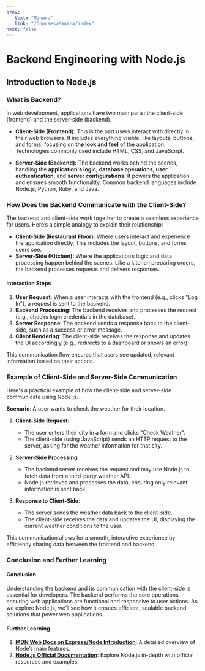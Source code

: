 ```yaml
---
prev:
   text: "Manara"
   link: "/Courses/Manara/index"
next: false
---
```


# Backend Engineering with Node.js

## Introduction to Node.js

### What is Backend?

In web development, applications have two main parts: the client-side (frontend) and the server-side (backend).

- **Client-Side (Frontend):** This is the part users interact with directly in their web browsers. It includes everything visible, like layouts, buttons, and forms, focusing on **the look and feel** of the application. Technologies commonly used include HTML, CSS, and JavaScript.

- **Server-Side (Backend):** The backend works behind the scenes, handling the **application's logic**, **database operations**, **user authentication**, and **server configurations**. It powers the application and ensures smooth functionality. Common backend languages include Node.js, Python, Ruby, and Java.

### How Does the Backend Communicate with the Client-Side?

The backend and client-side work together to create a seamless experience for users. Here’s a simple analogy to explain their relationship:

- **Client-Side (Restaurant Floor):** Where users interact and experience the application directly. This includes the layout, buttons, and forms users see.
- **Server-Side (Kitchen):** Where the application’s logic and data processing happen behind the scenes. Like a kitchen preparing orders, the backend processes requests and delivers responses.

#### Interaction Steps

1. **User Request**: When a user interacts with the frontend (e.g., clicks "Log In"), a request is sent to the backend.
2. **Backend Processing**: The backend receives and processes the request (e.g., checks login credentials in the database).
3. **Server Response**: The backend sends a response back to the client-side, such as a success or error message.
4. **Client Rendering**: The client-side receives the response and updates the UI accordingly (e.g., redirects to a dashboard or shows an error).

This communication flow ensures that users see updated, relevant information based on their actions.

### Example of Client-Side and Server-Side Communication

Here's a practical example of how the client-side and server-side communicate using Node.js.

**Scenario**: A user wants to check the weather for their location.

1. **Client-Side Request**:

   - The user enters their city in a form and clicks "Check Weather".
   - The client-side (using JavaScript) sends an HTTP request to the server, asking for the weather information for that city.

2. **Server-Side Processing**:

   - The backend server receives the request and may use Node.js to fetch data from a third-party weather API.
   - Node.js retrieves and processes the data, ensuring only relevant information is sent back.

3. **Response to Client-Side**:
   - The server sends the weather data back to the client-side.
   - The client-side receives the data and updates the UI, displaying the current weather conditions to the user.

This communication allows for a smooth, interactive experience by efficiently sharing data between the frontend and backend.

### Conclusion and Further Learning

#### Conclusion

Understanding the backend and its communication with the client-side is essential for developers. The backend performs the core operations, ensuring web applications are functional and responsive to user actions. As we explore Node.js, we’ll see how it creates efficient, scalable backend solutions that power web applications.

#### Further Learning

1. **[MDN Web Docs on Express/Node Introduction](https://developer.mozilla.org/en-US/docs/Learn/Server-side/Express_Nodejs/Introduction)**: A detailed overview of Node’s main features.
2. **[Node.js Official Documentation](https://nodejs.org/en/learn/getting-started/introduction-to-nodejs)**: Explore Node.js in-depth with official resources and examples.
